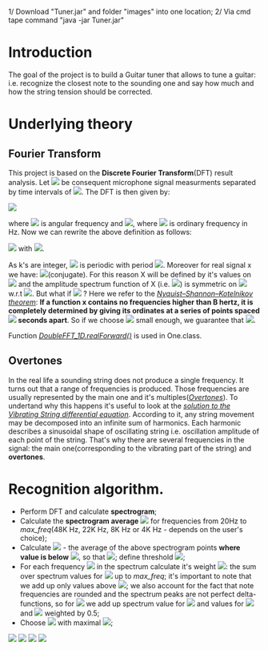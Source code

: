 1/ Download "Tuner.jar" and folder "images" into one location;
2/ Via cmd tape command "java -jar Tuner.jar"

# Introduction

The goal of the project is to build a Guitar tuner that allows to tune a guitar: i.e. recognize the closest note to the sounding one and say how much and how the string tension should be corrected. 

# Underlying theory

## Fourier Transform

This project is based on the **Discrete Fourier Transform**(DFT) result analysis. Let <img src="https://render.githubusercontent.com/render/math?math=x_1, \dots, x_N"> be consequent microphone signal measurments separated by time intervals of <img src="https://render.githubusercontent.com/render/math?math=T_s = \frac{1}{N}">. The DFT is then given by: 

<img src="https://render.githubusercontent.com/render/math?math=\LARGE X[\omega] = \sum_{k=1}^N x_k e^{-i\omega k T_s},">

where <img src="https://render.githubusercontent.com/render/math?math=\omega"> is angular frequency and <img src="https://render.githubusercontent.com/render/math?math=\omega = 2\pi f">, where <img src="https://render.githubusercontent.com/render/math?math=f"> is ordinary frequency in Hz. Now we can rewrite the above definition as follows:

<img src="https://render.githubusercontent.com/render/math?math=\LARGE X[\hat{\omega}] =\sum_{k=1}^N x_k e^{-i\hat{\omega}k}= \sum_{k=1}^N x_k e^{-i\2\pi \frac{k}{N}f},"> with <img src="https://render.githubusercontent.com/render/math?math=\hat{\omega}:=\omega T_s">.

As k's are integer, <img src="https://render.githubusercontent.com/render/math?math=X[\hat{\omega}]"> is periodic with period <img src="https://render.githubusercontent.com/render/math?math=2\pi">. Moreover for real signal x  we have: <img src="https://render.githubusercontent.com/render/math?math=X[2\pi - \hat{\omega}] = X[\hat{\omega}]^*">(conjugate). For this reason X will be defined by it's values on <img src="https://render.githubusercontent.com/render/math?math=[0,\pi]"> and  the amplitude spectrum function of X (i.e. <img src="https://render.githubusercontent.com/render/math?math=|X[\hat{\omega}]|=\sqrt{Re(X[\hat{\omega}])^2 ++ Im(X[\hat{\omega}])^2}">) is symmetric on <img src="https://render.githubusercontent.com/render/math?math=[0,2\pi]"> w.r.t <img src="https://render.githubusercontent.com/render/math?math=\pi">. But what if <img src="https://render.githubusercontent.com/render/math?math=\hat{\omega} > \pi"> ? Here we refer to the [_Nyquist–Shannon–Kotelnikov theorem_](https://en.wikipedia.org/wiki/Nyquist%E2%80%93Shannon_sampling_theorem "Wikipedia"): __If a function x contains no frequencies higher than B hertz, it is completely determined by giving its ordinates at a series of points spaced <img src="https://render.githubusercontent.com/render/math?math=\frac{1}{2B}"> seconds apart__. So if we choose <img src="https://render.githubusercontent.com/render/math?math=T_s"> small enough, we guarantee that <img src="https://render.githubusercontent.com/render/math?math=\hat{\omega} < \pi">.

Function [_DoubleFFT_1D.realForward()_](https://wendykierp.github.io/JTransforms/apidocs/org/jtransforms/fft/DoubleFFT_1D.html "JTransforms doc") is used in One.class.

## Overtones

In the real life a sounding string does not produce a single frequency. It turns out that a range of frequencies is produced. Those frequencies are usually represented by the main one and it's multiples([_Overtones_](https://en.wikipedia.org/wiki/Overtone#:~:text=An%20overtone%20is%20any%20frequency,overtones%20together%20are%20called%20partials. "Overtone")). To undertand why this happens it's useful to look at the
[_solution to the Vibrating String differential equation_](https://tutorial.math.lamar.edu/classes/de/VibratingString.aspx "PDE Solution"). According to it, any string movement may be decomposed into an infinite sum of harmonics. Each harmonic describes a sinusoidal shape of oscillating string i.e. oscillation amplitude of each point of the string. That's why there are several frequencies in the signal: the main one(corresponding to the vibrating part of the string) and **overtones**. 

# Recognition algorithm.

- Perform DFT and calculate **spectrogram**;
- Calculate the **spectrogram average** <img src="https://render.githubusercontent.com/render/math?math=S_{avg}"> for frequencies from 20Hz to _max_freq_(48K Hz, 22K Hz, 8K Hz or 4K Hz - depends on the user's choice);
- Calculate <img src="https://render.githubusercontent.com/render/math?math=BS_{avg}"> - the average of the above spectrogram points **where value is below** <img src="https://render.githubusercontent.com/render/math?math=S_{avg}">, so that <img src="https://render.githubusercontent.com/render/math?math=BS_{avg} < S_{avg}">; define threshold <img src="https://render.githubusercontent.com/render/math?math=T := 4 * BS_{avg}">;
- For each frequency <img src="https://render.githubusercontent.com/render/math?math=f"> in the spectrum calculate it's weight <img src="https://render.githubusercontent.com/render/math?math=w_f">: the sum over spectrum values for <img src="https://render.githubusercontent.com/render/math?math=f, 2f, 3f, 4f \dots"> up to _max_freq_; it's important to note that we add up only values above <img src="https://render.githubusercontent.com/render/math?math=T">; we also account for the fact that note frequencies are rounded and the spectrum peaks are not perfect delta-functions, so for <img src="https://render.githubusercontent.com/render/math?math=w_f"> we add up spectrum value for <img src="https://render.githubusercontent.com/render/math?math=f"> and values for <img src="https://render.githubusercontent.com/render/math?math=f - 1"> and <img src="https://render.githubusercontent.com/render/math?math=f + 1"> weighted by 0.5;
- Choose <img src="https://render.githubusercontent.com/render/math?math=f_{max}"> with maximal <img src="https://render.githubusercontent.com/render/math?math=w_f">;



<img src="https://render.githubusercontent.com/render/math?math=e^{i \pi} = -1">
<img src="https://render.githubusercontent.com/render/math?math=e^{i \pi} = -1">
<img src="https://render.githubusercontent.com/render/math?math=e^{i \pi} = -1">
<img src="https://render.githubusercontent.com/render/math?math=e^{i \pi} = -1">

